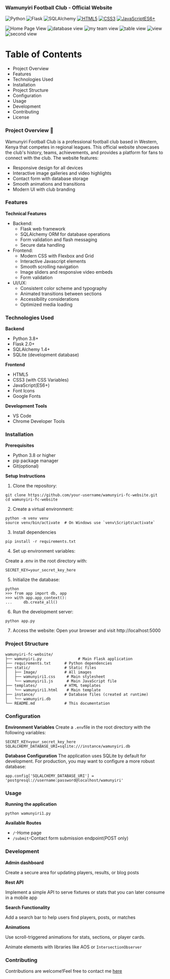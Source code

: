 ### Wamunyiri Football Club - Official Website

![Python](https://img.shields.io/badge/Python-3.8+-blue?logo=python)
![Flask](https://img.shields.io/badge/Flask-2.0+-black?logo=flask)
![SQLAlchemy](https://img.shields.io/badge/SQLAlchemy-lightgrey?logo=sqlalchemy)
[![HTML5](https://img.shields.io/badge/HTML5-E34F26?logo=html5&logoColor=white)](https://developer.mozilla.org/en-US/docs/Web/HTML)
[![CSS3](https://img.shields.io/badge/CSS3-1572B6?logo=css3&logoColor=white)](https://developer.mozilla.org/en-US/docs/Web/CSS)
[![JavaScriptES6+](https://img.shields.io/badge/JavaScriptES6+-F7DF1E?logo=javascriptES6+&logoColor=black)](https://developer.mozilla.org/en-US/docs/Web/JavaScript)

![Home Page View](/teampage.png)
![database view](/contact.png)
![my team view](/myteam.png)
![table view](/table.png)
![view](/view.png)
![second view](/view1.png)

# Table of Contents

  - Project Overview
  - Features
  - Technologies Used
  - Installation
  - Project Structure
  - Configuration
  - Usage
  - Development
  - Contributing
  - License

### Project Overview 🎯

Wamunyiri Football Club is a professional football club based in Western, Kenya that competes in regional leagues. This official website showcases the club's history, teams, achievements, and provides a platform for fans to connect with the club.
The website features:
 - Responsive design for all devices
 - Interactive image galleries and video highlights
 - Contact form with database storage
 - Smooth animations and transitions
 - Modern UI with club branding

### Features
**Technical Features**
 - Backend:
     - Flask web framework
     - SQLAlchemy ORM for database operations
     - Form validation and flash messaging
     - Secure data handling
  - Frontend:
     - Modern CSS with Flexbox and Grid
     - Interactive Javascript elements
     - Smooth scrolling navigation
     - Image sliders and responsive video embeds
     - Form validation
  - UI/UX:
      - Consistent color scheme and typography
      - Animated transitions between sections
      - Accessibility considerations
      - Optimized media loading

 ### Technologies Used
**Backend**
   - Python 3.8+
   - Flask 2.0+
   - SQLAlchemy 1.4+
   - SQLite (development database)

**Frontend**
   - HTML5
   - CSS3 (with CSS Variables)
   - JavaScript(ES6+)
   - Font Icons
   - Google Fonts

**Development Tools**
   - VS Code 
   - Chrome Developer Tools

### Installation

**Prerequisites**
   - Python 3.8 or higher
   - pip package manager
   - Git(optional)

**Setup Instructions**

1. Clone the repository:
```
git clone https://github.com/your-username/wamunyiri-fc-website.git
cd wamunyiri-fc-website
```
2. Create a virtual environment:
```
python -m venv venv
source venv/bin/activate  # On Windows use `venv\Scripts\activate`
```
3. Install dependencies
```
pip install -r requirements.txt
```
4. Set up environment variables:

Create a .env in the root directory with:
```
SECRET_KEY=your_secret_key_here
```
5. Initialize the database:
```
python
>>> from app import db, app
>>> with app.app_context():
...     db.create_all()
```
6. Run the development server:
```
python app.py
```
7. Access the website:
Open your browser and visit http://localhost:5000

### Project Structure
```
wamunyiri-fc-website/
├── wamunyiri.py                # Main Flask application
├── requirements.txt      # Python dependencies
├── static/               # Static files
│   ├── Image/            # All images
│   ├── wamunyiri1.css     # Main stylesheet
│   └── wamunyiri1.js      # Main JavaScript file
├── templates/            # HTML templates
│   └── wamunyiri1.html    # Main template
├── instance/             # Database files (created at runtime)
│   └── wamunyiri.db
└── README.md             # This documentation
```
### Configuration

**Environment Variables**
Create a ```.env```file in the root directory with the following variables:
```
SECRET_KEY=your_secret_key_here
SQLALCHEMY_DATABASE_URI=sqlite:///instance/wamunyiri.db
```
**Database Configuration**
The application uses SQLite by default for development. For production, you may want to configure a more robust database:
```
app.config['SQLALCHEMY_DATABASE_URI'] = 'postgresql://username:password@localhost/wamunyiri'
```

### Usage
**Running the application**
```
python wamunyiri1.py
```
**Available Routes**
- ```/```-Home page
- ```/submit```-Contact form submission endpoint(POST only)

### Development

**Admin dashboard**

Create a secure area for updating players, results, or blog posts

**Rest API**

Implement a simple API to serve fixtures or stats that you can later consume in a mobile app

**Search Functionality**

Add a search bar to help users find players, posts, or matches

**Animations**

Use scroll-triggered animations for stats, sections, or player cards.

Animate elements with libraries like AOS or ```IntersectionObserver```

### Contributing

Contributions are welcome!Feel free to contact me <a href="https://www.linkedin.com/in/ian-isavwa">here</a>




































































 














































































